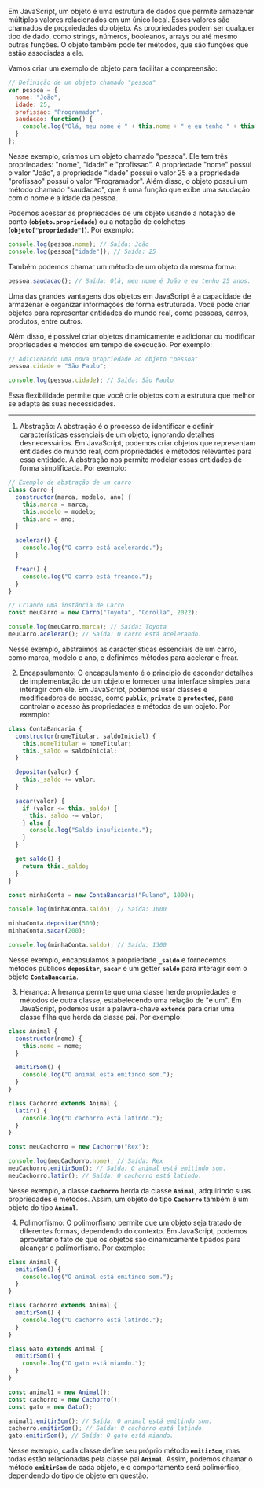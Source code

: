 Em JavaScript, um objeto é uma estrutura de dados que permite armazenar múltiplos valores relacionados em um único local. Esses valores são chamados de propriedades do objeto. As propriedades podem ser qualquer tipo de dado, como strings, números, booleanos, arrays ou até mesmo outras funções. O objeto também pode ter métodos, que são funções que estão associadas a ele.

Vamos criar um exemplo de objeto para facilitar a compreensão:

```jsx
// Definição de um objeto chamado "pessoa"
var pessoa = {
  nome: "João",
  idade: 25,
  profissao: "Programador",
  saudacao: function() {
    console.log("Olá, meu nome é " + this.nome + " e eu tenho " + this.idade + " anos.");
  }
};
```

Nesse exemplo, criamos um objeto chamado "pessoa". Ele tem três propriedades: "nome", "idade" e "profissao". A propriedade "nome" possui o valor "João", a propriedade "idade" possui o valor 25 e a propriedade "profissao" possui o valor "Programador". Além disso, o objeto possui um método chamado "saudacao", que é uma função que exibe uma saudação com o nome e a idade da pessoa.

Podemos acessar as propriedades de um objeto usando a notação de ponto (**`objeto.propriedade`**) ou a notação de colchetes (**`objeto["propriedade"]`**). Por exemplo:

```jsx
console.log(pessoa.nome); // Saída: João
console.log(pessoa["idade"]); // Saída: 25
```

Também podemos chamar um método de um objeto da mesma forma:

```jsx
pessoa.saudacao(); // Saída: Olá, meu nome é João e eu tenho 25 anos.
```

Uma das grandes vantagens dos objetos em JavaScript é a capacidade de armazenar e organizar informações de forma estruturada. Você pode criar objetos para representar entidades do mundo real, como pessoas, carros, produtos, entre outros.

Além disso, é possível criar objetos dinamicamente e adicionar ou modificar propriedades e métodos em tempo de execução. Por exemplo:

```jsx
// Adicionando uma nova propriedade ao objeto "pessoa"
pessoa.cidade = "São Paulo";

console.log(pessoa.cidade); // Saída: São Paulo
```

Essa flexibilidade permite que você crie objetos com a estrutura que melhor se adapta às suas necessidades.

---

1. Abstração:
A abstração é o processo de identificar e definir características essenciais de um objeto, ignorando detalhes desnecessários. Em JavaScript, podemos criar objetos que representam entidades do mundo real, com propriedades e métodos relevantes para essa entidade. A abstração nos permite modelar essas entidades de forma simplificada. Por exemplo:

```jsx
// Exemplo de abstração de um carro
class Carro {
  constructor(marca, modelo, ano) {
    this.marca = marca;
    this.modelo = modelo;
    this.ano = ano;
  }

  acelerar() {
    console.log("O carro está acelerando.");
  }

  frear() {
    console.log("O carro está freando.");
  }
}

// Criando uma instância de Carro
const meuCarro = new Carro("Toyota", "Corolla", 2022);

console.log(meuCarro.marca); // Saída: Toyota
meuCarro.acelerar(); // Saída: O carro está acelerando.
```

Nesse exemplo, abstraímos as características essenciais de um carro, como marca, modelo e ano, e definimos métodos para acelerar e frear.

2. Encapsulamento:
O encapsulamento é o princípio de esconder detalhes de implementação de um objeto e fornecer uma interface simples para interagir com ele. Em JavaScript, podemos usar classes e modificadores de acesso, como **`public`**, **`private`** e **`protected`**, para controlar o acesso às propriedades e métodos de um objeto. Por exemplo:

```jsx
class ContaBancaria {
  constructor(nomeTitular, saldoInicial) {
    this.nomeTitular = nomeTitular;
    this._saldo = saldoInicial;
  }

  depositar(valor) {
    this._saldo += valor;
  }

  sacar(valor) {
    if (valor <= this._saldo) {
      this._saldo -= valor;
    } else {
      console.log("Saldo insuficiente.");
    }
  }

  get saldo() {
    return this._saldo;
  }
}

const minhaConta = new ContaBancaria("Fulano", 1000);

console.log(minhaConta.saldo); // Saída: 1000

minhaConta.depositar(500);
minhaConta.sacar(200);

console.log(minhaConta.saldo); // Saída: 1300
```

Nesse exemplo, encapsulamos a propriedade **`_saldo`** e fornecemos métodos públicos **`depositar`**, **`sacar`** e um getter **`saldo`** para interagir com o objeto **`ContaBancaria`**.

3. Herança:
A herança permite que uma classe herde propriedades e métodos de outra classe, estabelecendo uma relação de "é um". Em JavaScript, podemos usar a palavra-chave **`extends`** para criar uma classe filha que herda da classe pai. Por exemplo:

```jsx
class Animal {
  constructor(nome) {
    this.nome = nome;
  }

  emitirSom() {
    console.log("O animal está emitindo som.");
  }
}

class Cachorro extends Animal {
  latir() {
    console.log("O cachorro está latindo.");
  }
}

const meuCachorro = new Cachorro("Rex");

console.log(meuCachorro.nome); // Saída: Rex
meuCachorro.emitirSom(); // Saída: O animal está emitindo som.
meuCachorro.latir(); // Saída: O cachorro está latindo.

```

Nesse exemplo, a classe **`Cachorro`** herda da classe **`Animal`**, adquirindo suas propriedades e métodos. Assim, um objeto do tipo **`Cachorro`** também é um objeto do tipo **`Animal`**.

4. Polimorfismo:
O polimorfismo permite que um objeto seja tratado de diferentes formas, dependendo do contexto. Em JavaScript, podemos aproveitar o fato de que os objetos são dinamicamente tipados para alcançar o polimorfismo. Por exemplo:

```jsx
class Animal {
  emitirSom() {
    console.log("O animal está emitindo som.");
  }
}

class Cachorro extends Animal {
  emitirSom() {
    console.log("O cachorro está latindo.");
  }
}

class Gato extends Animal {
  emitirSom() {
    console.log("O gato está miando.");
  }
}

const animal1 = new Animal();
const cachorro = new Cachorro();
const gato = new Gato();

animal1.emitirSom(); // Saída: O animal está emitindo som.
cachorro.emitirSom(); // Saída: O cachorro está latindo.
gato.emitirSom(); // Saída: O gato está miando.

```

Nesse exemplo, cada classe define seu próprio método **`emitirSom`**, mas todas estão relacionadas pela classe pai **`Animal`**. Assim, podemos chamar o método **`emitirSom`** de cada objeto, e o comportamento será polimórfico, dependendo do tipo de objeto em questão.